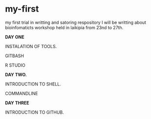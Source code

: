 # my-first
my first trial in writting and satoring respository
I will be writting about bioinfomaticts workshop held in laikipia from 23nd to 27th.

**DAY ONE**

INSTALATION OF TOOLS.

GITBASH


R STUDIO


**DAY TWO.**



INTRODUCTION TO SHELL.



COMMANDLINE



**DAY THREE**





INTRODUCTION TO GITHUB.
